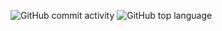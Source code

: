 ![GitHub commit activity](https://img.shields.io/github/commit-activity/t/SterlingIvey/py_flies) ![GitHub top language](https://img.shields.io/github/languages/top/SterlingIvey/py_flies)

